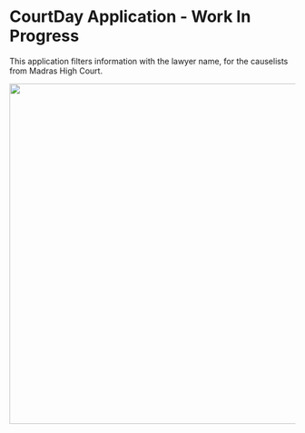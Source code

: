 # CourtDay Application - Work In Progress

This application filters information with the lawyer name, for the causelists from Madras High Court.


<img src="https://hnet.com/video-to-gif/viewimage/20220430-03-JU8ynZ55QTEXK8x4-8F0t1e-HNET" width="600" height="600" />


